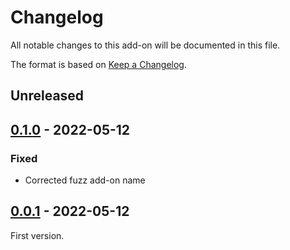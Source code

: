 # Changelog
All notable changes to this add-on will be documented in this file.

The format is based on [Keep a Changelog](https://keepachangelog.com/en/1.0.0/).

## Unreleased


## [0.1.0] - 2022-05-12

### Fixed
- Corrected fuzz add-on name

## [0.0.1] - 2022-05-12

First version.

[0.1.0]: https://github.com/zaproxy/zap-extensions/releases/packpentester-v0.1.0
[0.0.1]: https://github.com/zaproxy/zap-extensions/releases/packpentester-v0.0.1
